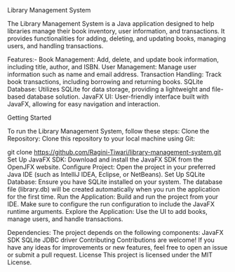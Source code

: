 Library Management System

The Library Management System is a Java application designed to help libraries manage their book inventory, user information, and transactions. It provides functionalities for adding, deleting, and updating books, managing users, and handling transactions.

Features:-
Book Management: Add, delete, and update book information, including title, author, and ISBN.
User Management: Manage user information such as name and email address.
Transaction Handling: Track book transactions, including borrowing and returning books.
SQLite Database: Utilizes SQLite for data storage, providing a lightweight and file-based database solution.
JavaFX UI: User-friendly interface built with JavaFX, allowing for easy navigation and interaction.

Getting Started

To run the Library Management System, follow these steps:
Clone the Repository: Clone this repository to your local machine using Git:

git clone https://github.com/Ragini-Tiwari/library-management-system.git
Set Up JavaFX SDK: Download and install the JavaFX SDK from the OpenJFX website.
Configure Project: Open the project in your preferred Java IDE (such as IntelliJ IDEA, Eclipse, or NetBeans).
Set Up SQLite Database: Ensure you have SQLite installed on your system. The database file (library.db) will be created automatically when you run the application for the first time.
Run the Application: Build and run the project from your IDE. Make sure to configure the run configuration to include the JavaFX runtime arguments.
Explore the Application: Use the UI to add books, manage users, and handle transactions.

Dependencies: 
The project depends on the following components:
JavaFX SDK
SQLite JDBC driver
Contributing
Contributions are welcome! If you have any ideas for improvements or new features, feel free to open an issue or submit a pull request.
License
This project is licensed under the MIT License.

